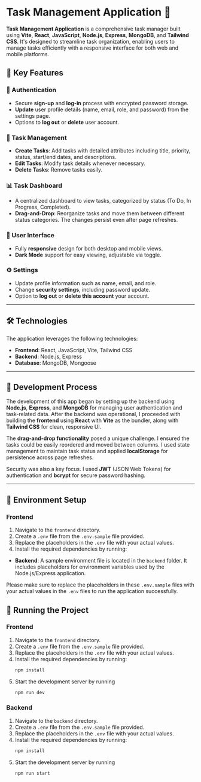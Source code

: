 # Task Management Application 📝

**Task Management Application** is a comprehensive task manager built using **Vite**, **React**, **JavaScript**, **Node.js**, **Express**, **MongoDB**, and **Tailwind CSS**. It's designed to streamline task organization, enabling users to manage tasks efficiently with a responsive interface for both web and mobile platforms.

## 🚀 Key Features

### 🔐 Authentication
- Secure **sign-up** and **log-in** process with encrypted password storage.
- **Update** user profile details (name, email, role, and password) from the settings page.
- Options to **log out** or **delete** user account.

### 📝 Task Management
- **Create Tasks**: Add tasks with detailed attributes including title, priority, status, start/end dates, and descriptions.
- **Edit Tasks**: Modify task details whenever necessary.
- **Delete Tasks**: Remove tasks easily.

### 📊 Task Dashboard
- A centralized dashboard to view tasks, categorized by status (To Do, In Progress, Completed).
- **Drag-and-Drop**: Reorganize tasks and move them between different status categories. The changes persist even after page refreshes.


### 🎨 User Interface
- Fully **responsive** design for both desktop and mobile views.
- **Dark Mode** support for easy viewing, adjustable via toggle.

### ⚙️ Settings
- Update profile information such as name, email, and role.
- Change **security settings**, including password update.
- Option to **log out** or **delete this account** your account.

---

## 🛠 Technologies

The application leverages the following technologies:

- **Frontend**: React, JavaScript, Vite, Tailwind CSS
- **Backend**: Node.js, Express
- **Database**: MongoDB, Mongoose

---

## 📝 Development Process

The development of this app began by setting up the backend using **Node.js**, **Express**, and **MongoDB** for managing user authentication and task-related data. After the backend was operational, I proceeded with building the **frontend** using **React** with **Vite** as the bundler, along with **Tailwind CSS** for clean, responsive UI.

The **drag-and-drop functionality** posed a unique challenge. I ensured the tasks could be easily reordered and moved between columns. I used state management to maintain task status and applied **localStorage** for persistence across page refreshes.

Security was also a key focus. I used **JWT** (JSON Web Tokens) for authentication and **bcrypt** for secure password hashing.

---

## 📁 Environment Setup

### Frontend
1. Navigate to the `frontend` directory.
2. Create a `.env` file from the `.env.sample` file provided.
3. Replace the placeholders in the `.env` file with your actual values.
4. Install the required dependencies by running:
 
 

- **Backend**: A sample environment file is located in the `backend` folder. It includes placeholders for environment variables used by the Node.js/Express application.

Please make sure to replace the placeholders in these `.env.sample` files with your actual values in the `.env` files to run the application successfully.

## 📁 Running the Project

### Frontend
1. Navigate to the `frontend` directory.
2. Create a `.env` file from the `.env.sample` file provided.
3. Replace the placeholders in the `.env` file with your actual values.
4. Install the required dependencies by running:
   ```bash
   npm install
5. Start the development server by running
   ```bash
   npm run dev

### Backend 
1. Navigate to the `backend` directory.
2. Create a `.env` file from the `.env.sample` file provided.
3. Replace the placeholders in the `.env` file with your actual values.
4. Install the required dependencies by running:
   ```bash
   npm install
5. Start the development server by running
   ```bash
   npm run start
